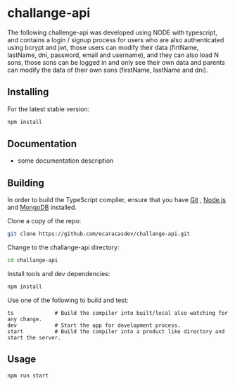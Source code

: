 # challange-api
  The following challenge-api was developed using NODE with typescript, and contains a login / signup process for users who are also authenticated using bcrypt and jwt, those users can modify their data (firtName, lastName, dni, password, email and username), and they can also load N sons, those sons can be logged in and only see their own data and parents can modify the data of their own sons (firstName, lastName and dni). 

## Installing

For the latest stable version:

```bash
npm install
```

## Documentation

*  some documentation description

## Building

In order to build the TypeScript compiler, ensure that you have [Git](https://git-scm.com/downloads) , [Node.js](https://nodejs.org/) and [MongoDB](https://www.mongodb.com/es) installed.

Clone a copy of the repo:

```bash
git clone https://github.com/ecaracasdev/challange-api.git
```

Change to the challange-api directory:

```bash
cd challange-api
```

Install tools and dev dependencies:

```bash
npm install 
```

Use one of the following to build and test:

```
ts             # Build the compiler into built/local also watching for any change.
dev            # Start the app for development process.
start          # Build the compiler into a product like directory and start the server.
```


## Usage

```bash
npm run start
```
